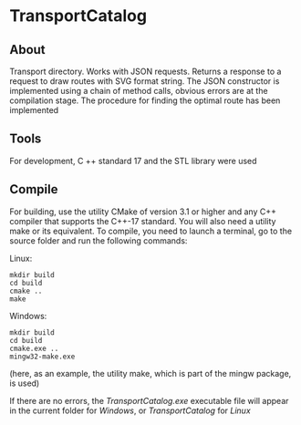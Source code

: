 # TransportCatalog
## About

Transport directory. Works with JSON requests. Returns a response to a request to draw routes with SVG format string. The JSON constructor is implemented using a chain of method calls, obvious errors are at the compilation stage. The procedure for finding the optimal route has been implemented 

## Tools

For development, C ++ standard 17 and the STL library were used 


## Compile

For building, use the utility CMake of version 3.1 or higher and any C++ compiler that supports the C++-17 standard. You will also need a utility make or its equivalent. To compile, you need to launch a terminal, go to the source folder and run the following commands: 

Linux:

    mkdir build
    cd build
    cmake ..
    make
    
Windows:

    mkdir build
    cd build
    cmake.exe ..
    mingw32-make.exe
(here, as an example, the utility make, which is part of the mingw package, is used)

If there are no errors, the *TransportCatalog.exe* executable file will appear in the current folder for *Windows*, or *TransportCatalog* for *Linux*
